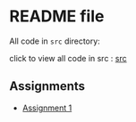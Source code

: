 # README file

All code in `src` directory:

click to view all code in src : [src](https://github.com/Montekkundan/comp251/tree/master/src/)

## Assignments
- [Assignment 1](https://github.com/Montekkundan/comp251/tree/master/src/assignment1)